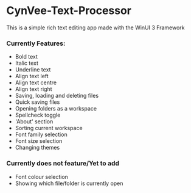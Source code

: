 # CynVee-Text-Processor

This is a simple rich text editing app made with the WinUI 3 Framework

### Currently Features:
- Bold text
- Italic text
- Underline text
- Align text left
- Align text centre
- Align text right
- Saving, loading and deleting files
- Quick saving files
- Opening folders as a workspace
- Spellcheck toggle
- 'About' section
- Sorting current workspace
- Font family selection
- Font size selection
- Changing themes

### Currently does not feature/Yet to add
- Font colour selection
- Showing which file/folder is currently open